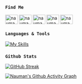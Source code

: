 <!-- PROFILE VIEWS -->
<!-- <p align="left"> <img src="https://komarev.com/ghpvc/?username=naumanaarif&label=Profile%20views&color=0e75b6" alt="naumanaarif" /> </p> -->

<!-- CONNECT -->

### `Find Me`
<p align="left">
<a href="https://linkedin.com/in/naumanaarif" target="blank"><img align="center" src="https://raw.githubusercontent.com/rahuldkjain/github-profile-readme-generator/master/src/images/icons/Social/linked-in-alt.svg" alt="naumanaarif" height="30" width="40" /></a>
<a href="https://kaggle.com/naumanaarif" target="blank"><img align="center" src="https://raw.githubusercontent.com/rahuldkjain/github-profile-readme-generator/master/src/images/icons/Social/kaggle.svg" alt="naumanaarif" height="30" width="40" /></a>
<a href="https://stackoverflow.com/users/19683417/naumanaarif" target="blank"><img align="center" src="https://raw.githubusercontent.com/rahuldkjain/github-profile-readme-generator/master/src/images/icons/Social/stack-overflow.svg" alt="naumanaarif" height="30" width="40" /></a>
<a href="https://auth.geeksforgeeks.org/user/naumanaarif/profile" target="blank"><img align="center" src="https://raw.githubusercontent.com/rahuldkjain/github-profile-readme-generator/master/src/images/icons/Social/geeks-for-geeks.svg" alt="naumanaarif/profile" height="30" width="40" /></a>
<a href="https://www.hackerrank.com/naumanaarif" target="blank"><img align="center" src="https://raw.githubusercontent.com/rahuldkjain/github-profile-readme-generator/master/src/images/icons/Social/hackerrank.svg" alt="naumanaarif" height="30" width="40" /></a>
</p>

### `Languages & Tools`

[![My Skills](https://skillicons.dev/icons?i=c,cpp,js,html,css,git,django,python,github,vscode,linux,regex&theme=dark&perline=6)](#)


### `Github Stats`

<!-- ![Nauman's GitHub stats](https://github-readme-stats.vercel.app/api?username=naumanaarif&theme=github_dark&show_icons=true&hide_border=false&border_radius=22&count_private=true&hide_title=true) -->

[![GitHub Streak](https://github-readme-streak-stats.herokuapp.com?user=naumanaarif&theme=github-dark-blue&hide_border=true&date_format=M%20j%5B%2C%20Y%5D)](https://git.io/streak-stats)

[![Nauman's Github Activity Graph](https://activity-graph.herokuapp.com/graph?username=naumanaarif&theme=github-dark&hide_border=true)](https://github.com/ashutosh00710/github-readme-activity-graph)


<!-- ### `Stats`

[![Top Langs](https://github-readme-stats.vercel.app/api/top-langs/?username=naumanaarif&title_color=ffffff&hide_border=true&show_icons=true&theme=dracula)](https://github.com/anuraghazra/github-readme-stats)

[![Anurag's GitHub stats](https://github-readme-stats.vercel.app/api?username=naumanaarif&hide_border=true&theme=dracula&layout)](https://github.com/anuraghazra/github-readme-stats)

### 🔗 `Socials`

[![My LinkedIn](https://skillicons.dev/icons?i=linkedin&theme=dark&perline=6)](https://www.linkedin.com/in/naumanaarif)
[![My Twitter](https://skillicons.dev/icons?i=twitter&theme=dark&perline=6)](https://www.twitter.com/naumanaarif)
[![My Instagram](https://skillicons.dev/icons?i=instagram&theme=dark&perline=6)](https://www.instagram.com/naumanaarif)  

📧 [naumanaarif.dev@gmail.com](mailto:naumanaarif.dev@gmail.com)  
-->





<!-- ### `Profiles`

<p align="left">
<a href="https://linkedin.com/in/naumanaarif" target="blank"><img align="center" src="https://raw.githubusercontent.com/rahuldkjain/github-profile-readme-generator/master/src/images/icons/Social/linked-in-alt.svg" alt="naumanaarif" height="30" width="40" /></a>
<a href="https://kaggle.com/naumanaarif" target="blank"><img align="center" src="https://raw.githubusercontent.com/rahuldkjain/github-profile-readme-generator/master/src/images/icons/Social/kaggle.svg" alt="naumanaarif" height="30" width="40" /></a>
<a href="https://www.hackerrank.com/naumanaarif" target="blank"><img align="center" src="https://raw.githubusercontent.com/rahuldkjain/github-profile-readme-generator/master/src/images/icons/Social/hackerrank.svg" alt="naumanaarif" height="30" width="40" /></a>
</p> -->



<!-- <p><img align="left" src="https://github-readme-stats.vercel.app/api/top-langs?username=naumanaarif&theme=github_dark&show_icons=true&locale=en&hide_border=true&card_width=200&langs_count=4" alt="naumanaarif" /></p> -->


<!-- <p>&nbsp;<img align="left" src="https://github-readme-stats.vercel.app/api?username=naumanaarif&show_icons=true&locale=en" alt="naumanaarif" /></p> -->
<!-- <p><img align="left" src="https://github-readme-streak-stats.herokuapp.com/?user=naumanaarif&" alt="naumanaarif" /></p> -->
